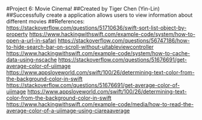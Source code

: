 #Project 6: Movie Cinema!
##Created by Tiger Chen (Yin-Lin)
##Successfully create a application allows users to view information about different movies
##References:
https://stackoverflow.com/questions/51710636/swift-sort-list-object-by-property
https://www.hackingwithswift.com/example-code/system/how-to-open-a-url-in-safari
https://stackoverflow.com/questions/56747186/how-to-hide-search-bar-on-scroll-without-uitableviewcontroller
https://www.hackingwithswift.com/example-code/system/how-to-cache-data-using-nscache
https://stackoverflow.com/questions/51676691/get-average-color-of-uiimage
https://www.appsloveworld.com/swift/100/26/determining-text-color-from-the-background-color-in-swift
https://stackoverflow.com/questions/51676691/get-average-color-of-uiimage
https://www.appsloveworld.com/swift/100/26/determining-text-color-from-the-background-color-in-swift
https://www.hackingwithswift.com/example-code/media/how-to-read-the-average-color-of-a-uiimage-using-ciareaaverage
